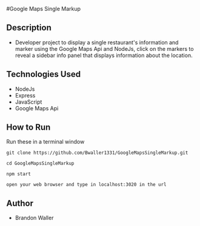 #Google Maps Single Markup

## Description

- Developer project to display a single restaurant's information and marker using the Google Maps Api and NodeJs, click on the markers to reveal a sidebar info panel that displays information about the location.

## Technologies Used
- NodeJs
- Express
- JavaScript
- Google Maps Api

## How to Run
Run these in a terminal window
```
git clone https://github.com/Bwaller1331/GoogleMapsSingleMarkup.git

cd GoogleMapsSingleMarkup

npm start

open your web browser and type in localhost:3020 in the url
```

## Author
- Brandon Waller
